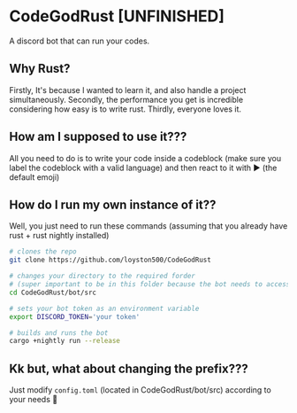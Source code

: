 # CodeGodRust [UNFINISHED]
A discord bot that can run your codes.

## Why Rust?
Firstly, It's because I wanted to learn it, and also handle a project simultaneously.
Secondly, the performance you get is incredible considering how easy is to write rust.
Thirdly, everyone loves it.

## How am I supposed to use it???
All you need to do is to write your code inside a codeblock (make sure you label the codeblock with a valid language) and then react to it with ▶ (the default emoji)

## How do I run my own instance of it??
Well, you just need to run these commands (assuming that you already have rust + rust nightly installed)
```bash
# clones the repo
git clone https://github.com/loyston500/CodeGodRust

# changes your directory to the required forder 
# (super important to be in this folder because the bot needs to access some of the necessary files)
cd CodeGodRust/bot/src

# sets your bot token as an environment variable
export DISCORD_TOKEN='your token'

# builds and runs the bot 
cargo +nightly run --release
```

## Kk but, what about changing the prefix???
Just modify `config.toml` (located in CodeGodRust/bot/src) according to your needs 🙂

